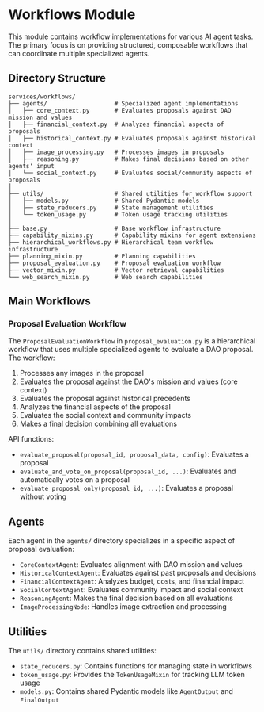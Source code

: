 # Workflows Module

This module contains workflow implementations for various AI agent tasks. The primary focus is on providing structured, composable workflows that can coordinate multiple specialized agents.

## Directory Structure

```
services/workflows/
├── agents/                   # Specialized agent implementations
│   ├── core_context.py       # Evaluates proposals against DAO mission and values
│   ├── financial_context.py  # Analyzes financial aspects of proposals
│   ├── historical_context.py # Evaluates proposals against historical context
│   ├── image_processing.py   # Processes images in proposals
│   ├── reasoning.py          # Makes final decisions based on other agents' input
│   └── social_context.py     # Evaluates social/community aspects of proposals
│
├── utils/                    # Shared utilities for workflow support
│   ├── models.py             # Shared Pydantic models
│   ├── state_reducers.py     # State management utilities
│   └── token_usage.py        # Token usage tracking utilities
│
├── base.py                   # Base workflow infrastructure
├── capability_mixins.py      # Capability mixins for agent extensions
├── hierarchical_workflows.py # Hierarchical team workflow infrastructure
├── planning_mixin.py         # Planning capabilities
├── proposal_evaluation.py    # Proposal evaluation workflow
├── vector_mixin.py           # Vector retrieval capabilities
└── web_search_mixin.py       # Web search capabilities
```

## Main Workflows

### Proposal Evaluation Workflow

The `ProposalEvaluationWorkflow` in `proposal_evaluation.py` is a hierarchical workflow that uses multiple specialized agents to evaluate a DAO proposal. The workflow:

1. Processes any images in the proposal
2. Evaluates the proposal against the DAO's mission and values (core context)
3. Evaluates the proposal against historical precedents
4. Analyzes the financial aspects of the proposal
5. Evaluates the social context and community impacts
6. Makes a final decision combining all evaluations

API functions:
- `evaluate_proposal(proposal_id, proposal_data, config)`: Evaluates a proposal
- `evaluate_and_vote_on_proposal(proposal_id, ...)`: Evaluates and automatically votes on a proposal
- `evaluate_proposal_only(proposal_id, ...)`: Evaluates a proposal without voting

## Agents

Each agent in the `agents/` directory specializes in a specific aspect of proposal evaluation:

- `CoreContextAgent`: Evaluates alignment with DAO mission and values
- `HistoricalContextAgent`: Evaluates against past proposals and decisions
- `FinancialContextAgent`: Analyzes budget, costs, and financial impact
- `SocialContextAgent`: Evaluates community impact and social context
- `ReasoningAgent`: Makes the final decision based on all evaluations
- `ImageProcessingNode`: Handles image extraction and processing

## Utilities

The `utils/` directory contains shared utilities:

- `state_reducers.py`: Contains functions for managing state in workflows
- `token_usage.py`: Provides the `TokenUsageMixin` for tracking LLM token usage
- `models.py`: Contains shared Pydantic models like `AgentOutput` and `FinalOutput` 